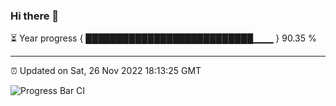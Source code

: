 ### Hi there 👋

⏳ Year progress { ███████████████████████████▁▁▁ } 90.35 %

---

⏰ Updated on Sat, 26 Nov 2022 18:13:25 GMT

![Progress Bar CI](https://github.com/liununu/liununu/workflows/Progress%20Bar%20CI/badge.svg)
